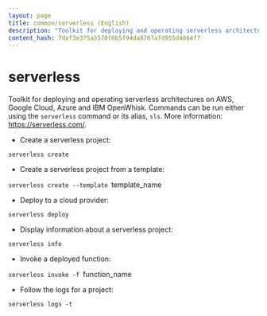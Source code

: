```yaml
---
layout: page
title: common/serverless (English)
description: "Toolkit for deploying and operating serverless architectures on AWS, Google Cloud, Azure and IBM OpenWhisk."
content_hash: 7daf3e375a5570f0b5f94da8767afd955d4864f7
---
```

# serverless

Toolkit for deploying and operating serverless architectures on AWS, Google Cloud, Azure and IBM OpenWhisk.
Commands can be run either using the `serverless` command or its alias, `sls`.
More information: <https://serverless.com/>.

- Create a serverless project:

`serverless create`

- Create a serverless project from a template:

`serverless create --template `<span class="tldr-var badge badge-pill bg-dark-lm bg-white-dm text-white-lm text-dark-dm font-weight-bold">template_name</span>

- Deploy to a cloud provider:

`serverless deploy`

- Display information about a serverless project:

`serverless info`

- Invoke a deployed function:

`serverless invoke -f `<span class="tldr-var badge badge-pill bg-dark-lm bg-white-dm text-white-lm text-dark-dm font-weight-bold">function_name</span>

- Follow the logs for a project:

`serverless logs -t`
